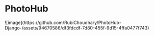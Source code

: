 <h1>PhotoHub</h1>
![image](https://github.com/RubiChoudhary/PhotoHub-Django-/assets/94670586/df3fdcdf-7d80-455f-9d15-4ffa0477f743)
